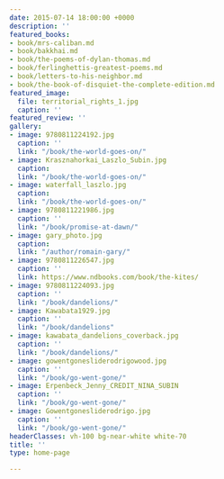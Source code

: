 ```yaml
---
date: 2015-07-14 18:00:00 +0000
description: ''
featured_books:
- book/mrs-caliban.md
- book/bakkhai.md
- book/the-poems-of-dylan-thomas.md
- book/ferlinghettis-greatest-poems.md
- book/letters-to-his-neighbor.md
- book/the-book-of-disquiet-the-complete-edition.md
featured_image:
  file: territorial_rights_1.jpg
  caption: ''
featured_review: ''
gallery:
- image: 9780811224192.jpg
  caption: ''
  link: "/book/the-world-goes-on/"
- image: Krasznahorkai_Laszlo_Subin.jpg
  caption: 
  link: "/book/the-world-goes-on/"
- image: waterfall_laszlo.jpg
  caption: 
  link: "/book/the-world-goes-on/"
- image: 9780811221986.jpg
  caption: ''
  link: "/book/promise-at-dawn/"
- image: gary_photo.jpg
  caption: 
  link: "/author/romain-gary/"
- image: 9780811226547.jpg
  caption: ''
  link: https://www.ndbooks.com/book/the-kites/
- image: 9780811224093.jpg
  caption: ''
  link: "/book/dandelions/"
- image: Kawabata1929.jpg
  caption: ''
  link: "/book/dandelions"
- image: kawabata_dandelions_coverback.jpg
  caption: ''
  link: "/book/dandelions/"
- image: gowentgonesliderodrigowood.jpg
  caption: ''
  link: "/book/go-went-gone/"
- image: Erpenbeck_Jenny_CREDIT_NINA_SUBIN
  caption: ''
  link: "/book/go-went-gone/"
- image: Gowentgonesliderodrigo.jpg
  caption: ''
  link: "/book/go-went-gone/"
headerClasses: vh-100 bg-near-white white-70
title: ''
type: home-page

---
```

